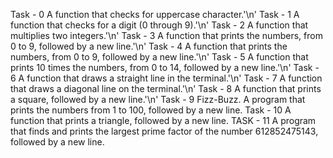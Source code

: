 Task - 0 A function that checks for uppercase character.'\n'
Task - 1 A function that checks for a digit (0 through 9).'\n'
Task - 2 A function that multiplies two integers.'\n'
Task - 3 A function that prints the numbers, from 0 to 9, followed by a new line.'\n'
Task - 4 A function that prints the numbers, from 0 to 9, followed by a new line.'\n'
Task - 5 A function that prints 10 times the numbers, from 0 to 14, followed by a new line.'\n'
Task - 6 A function that draws a straight line in the terminal.'\n'
Task - 7 A function that draws a diagonal line on the terminal.'\n'
Task - 8 A function that prints a square, followed by a new line.'\n'
Task - 9 Fizz-Buzz. A program that prints the numbers from 1 to 100, followed by a new line.
Task - 10 A function that prints a triangle, followed by a new line.
TASK - 11 A program that finds and prints the largest prime factor of the number 612852475143, followed by a new line.
